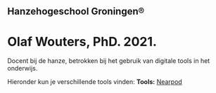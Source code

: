 ## Hanzehogeschool Groningen®
# Olaf Wouters, PhD. 2021.

Docent bij de hanze, betrokken bij het gebruik van digitale tools in het onderwijs.

Hieronder kun je verschillende tools vinden:
**Tools:**
[Nearpod](.\nearpod\nearpod.html)

